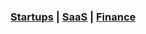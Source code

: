 ### [Startups](https://tracxn.com) | [SaaS](https://flippa.com) | [Finance](https://www.msn.com/en-xl/money)
